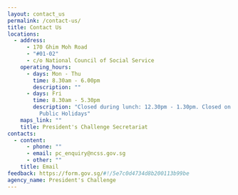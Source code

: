 ```yaml
---
layout: contact_us
permalink: /contact-us/
title: Contact Us
locations:
  - address:
      - 170 Ghim Moh Road
      - "#01-02"
      - c/o National Council of Social Service
    operating_hours:
      - days: Mon - Thu
        time: 8.30am - 6.00pm
        description: ""
      - days: Fri
        time: 8.30am - 5.30pm
        description: "Closed during lunch: 12.30pm - 1.30pm. Closed on Weekends and
          Public Holidays"
    maps_link: ""
    title: President's Challenge Secretariat
contacts:
  - content:
      - phone: ""
      - email: pc_enquiry@ncss.gov.sg
      - other: ""
    title: Email
feedback: https://form.gov.sg/#!/5e7c0d4734d8b200113b99be
agency_name: President's Challenge
---
```

